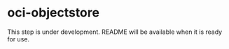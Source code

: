 # oci-objectstore

This step is under development. README will be available when it is ready for use.

